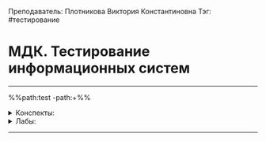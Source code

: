 Преподаватель: Плотникова Виктория Константиновна
Тэг: #тестирование 
# МДК. Тестирование информационных систем
---

%%path:test -path:+%%

<details>
    <summary>Конспекты:</summary>

| №      |        |        |        |        |        |        |        |        |         |
| ------ | ------ | ------ | ------ | ------ | ------ | ------ | ------ | ------ | ------- |
| [K1][]  | [K2][]  | [K3][]  | 4  | 5  | 6  | 7  | 8  | 9  | 10  |

</details>

<details>
    <summary>Лабы:</summary>

| №   |     |     |     |     |     |     |     |     |     |
| --- | --- | --- | --- | --- | --- | --- | --- | --- | --- |
|     |     |     |     |     |     |     |     |     |     |

</details>

[K1]: test(1)
[K2]: test(2)
[K3]: test(3)

---